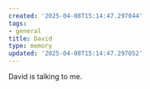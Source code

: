 ```yaml
---
created: '2025-04-08T15:14:47.297044'
tags:
- general
title: David
type: memory
updated: '2025-04-08T15:14:47.297052'
---
```


David is talking to me.
